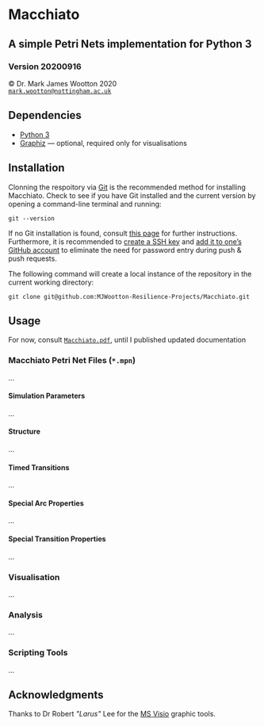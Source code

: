 # Macchiato
## A simple Petri Nets implementation for Python 3
### Version 20200916

© Dr. Mark James Wootton 2020 <br>
[`mark.wootton@nottingham.ac.uk`](mailto:mark.wootton@nottingham.ac.uk)

## Dependencies
* [Python 3](https://www.python.org)
* [Graphiz](http://graphviz.org) — optional, required only for visualisations

## Installation
Clonning the respoitory via [Git](https://git-scm.com) is the recommended method for installing Macchiato. Check to see if you have Git installed and the current version by opening a command-line terminal and running:
```
git --version
```
If no Git installation is found, consult [this page](https://git-scm.com/book/en/v2/Getting-Started-Installing-Git) for further instructions. Furthermore, it is recommended to [create a SSH key](https://docs.github.com/en/github/authenticating-to-github/generating-a-new-ssh-key-and-adding-it-to-the-ssh-agent) and [add it to one’s GitHub account](https://docs.github.com/en/github/authenticating-to-github/adding-a-new-ssh-key-to-your-github-account) to eliminate the need for password entry during push & push requests.

The following command will create a local instance of the repository in the current working directory:
```
git clone git@github.com:MJWootton-Resilience-Projects/Macchiato.git
```

## Usage
For now, consult [`Macchiato.pdf`](Macchiato.pdf), until I published updated documentation

### Macchiato Petri Net Files (`*.mpn`)
...
#### Simulation Parameters
...
#### Structure
...
#### Timed Transitions
...
#### Special Arc Properties
...
#### Special Transition Properties
...

### Visualisation
...

### Analysis
...

### Scripting Tools
...

## Acknowledgments
Thanks to Dr Robert *"Larus"* Lee for the [MS Visio](https://www.microsoft.com/en/microsoft-365/visio/flowchart-software) graphic tools.
